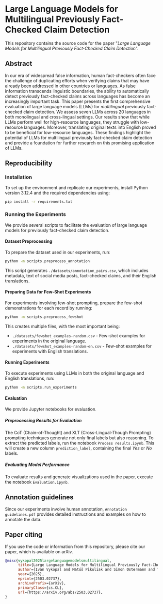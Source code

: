 # Large Language Models for Multilingual Previously Fact-Checked Claim Detection

This repository contains the source code for the paper "_Large Language Models for Multilingual Previously Fact-Checked Claim Detection_".

## Abstract

In our era of widespread false information, human fact-checkers often face the challenge of duplicating efforts when verifying claims that may have already been addressed in other countries or languages. As false information transcends linguistic boundaries, the ability to automatically detect previously fact-checked claims across languages has become an increasingly important task. This paper presents the first comprehensive evaluation of large language models (LLMs) for _multilingual_ previously fact-checked claim detection. We assess seven LLMs across 20 languages in both monolingual and cross-lingual settings. Our results show that while LLMs perform well for high-resource languages, they struggle with low-resource languages. Moreover, translating original texts into English proved to be beneficial for low-resource languages. These findings highlight the potential of LLMs for multilingual previously fact-checked claim detection and provide a foundation for further research on this promising application of LLMs.

## Reproducibility

### Installation

To set up the environment and replicate our experiments, install Python version 3.12.4 and the required dependencies using:

```bash
pip install -r requirements.txt
```

### Running the Experiments

We provide several scripts to facilitate the evaluation of large language models for previously fact-checked claim detection.

#### Dataset Preprocessing

To prepare the dataset used in our experiments, run:

```bash
python -m scripts.preprocess_annotation
```

This script generates `./datasets/annotation_pairs.csv`, which includes metadata, text of social media posts, fact-checked claims, and their English translations.

#### Preparing Data for Few-Shot Experiments

For experiments involving few-shot prompting, prepare the few-shot demonstrations for each record by running:

```bash
python -m scripts.preprocess_fewshot
```

This creates multiple files, with the most important being:

- `./datasets/fewshot_examples-random.csv` -  Few-shot examples for experiments in the original language.
- `./datasets/fewshot_examples-random-en.csv` - Few-shot examples for experiments with English translations.


#### Running Experiments

To execute experiments using LLMs in both the original language and English translations, run:

```bash
python -m scripts.run_experiments
```

#### Evaluation

We provide Jupyter notebooks for evaluation.

##### Preprocessing Results for Evaluation

The CoT (Chain-of-Thought) and XLT (Cross-Lingual-Though Prompting) prompting techniques generate not only final labels but also reasoning. To extract the predicted labels, run the notebook `Process results.ipynb`. This will create a new column `prediction_label`, containing the final _Yes_ or _No_ labels.

##### Evaluating Model Performance

To evaluate results and generate visualizations used in the paper, execute the notebook `Evaluation.ipynb`.

## Annotation guidelines

Since our experiments involve human annotation, `Annotation guidelines.pdf` provides detailed instructions and examples on how to annotate the data.

## Paper citing

If you use the code or information from this repository, please cite our paper, which is available on arXiv.

```bibtex
@misc{vykopal2025largelanguagemodelsmultilingual,
      title={Large Language Models for Multilingual Previously Fact-Checked Claim Detection}, 
      author={Ivan Vykopal and Matúš Pikuliak and Simon Ostermann and Tatiana Anikina and Michal Gregor and Marián Šimko},
      year={2025},
      eprint={2503.02737},
      archivePrefix={arXiv},
      primaryClass={cs.CL},
      url={https://arxiv.org/abs/2503.02737}, 
}
```
